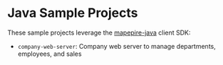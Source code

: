 # Java Sample Projects

These sample projects leverage the [mapepire-java](https://github.com/Mapepire-IBMi/mapepire-java) client SDK:

* `company-web-server`: Company web server to manage departments, employees, and sales